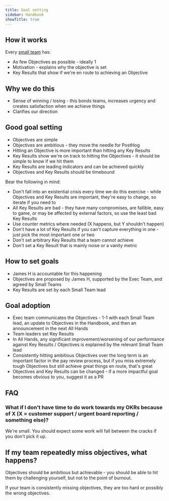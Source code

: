 ```yaml
---
title: Goal setting
sidebar: Handbook
showTitle: true
---
```


## How it works

Every [small team](../people/team-structure/why-small-teams) has:

- As few Objectives as possible - ideally 1
- Motivation - explains why the objective is set
- Key Results that show if we're en route to achieving an Objective

## Why we do this

- Sense of winning / losing - this bonds teams, increases urgency and creates satisfaction when we achieve things
- Clarifies our direction

## Good goal setting

- Objectives are simple
- Objectives are ambitious - they move the needle for PostHog
- Hitting an Objective is more important than hitting any Key Results
- Key Results show we're on track to hitting the Objectives - it should be simple to know if we hit them
- Key Results are leading indicators and can be achieved quickly
- Objectives and Key Results should be timebound

Bear the following in mind:

- Don't fall into an existential crisis every time we do this exercise - while Objectives and Key Results are important, they're easy to change, so iterate if you need to
- All Key Results are bad - they have many compromises, are fallible, easy to game, or may be affected by external factors, so use the least bad Key Results
- Use counter metrics where needed (X happens, but Y shouldn't happen)
- Don't have a lot of Key Results if you can't capture everything in one - just pick the most important one or two
- Don't set arbitrary Key Results that a team cannot achieve
- Don't set a Key Result that is mainly noise or a vanity metric

## How to set goals

- James H is accountable for this happening
- Objectives are proposed by James H, supported by the Exec Team, and agreed by Small Teams
- Key Results are set by each Small Team lead

## Goal adoption

- Exec team communicates the Objectives - 1-1 with each Small Team lead, an update to Objectives in the Handbook, and then an announcement in the next All Hands
- Team leaders set Key Results
- In All Hands, any significant improvement/worsening of our performance against Key Results / Objectives is explained by the relevant Small Team lead
- Consistently hitting ambitious Objectives over the long term is an important factor in the pay review process, but if you miss extremely tough Objectives but still achieve great things en route, that's great
- Objectives and Key Results can be changed - if a more impactful goal becomes obvious to you, suggest it as a PR

## FAQ

### What if I don't have time to do work towards my OKRs because of X (X = customer support / urgent board reporting / something else)?

We're small. You should expect some work will fall between the cracks if you don't pick it up.

## If my team repeatedly miss objectives, what happens?

Objectives should be ambitious but achievable - you should be able to hit them by challenging yourself, but not to the point of burnout. 

If your team is consistently missing objectives, they are too hard or possibly the wrong objectives. 
